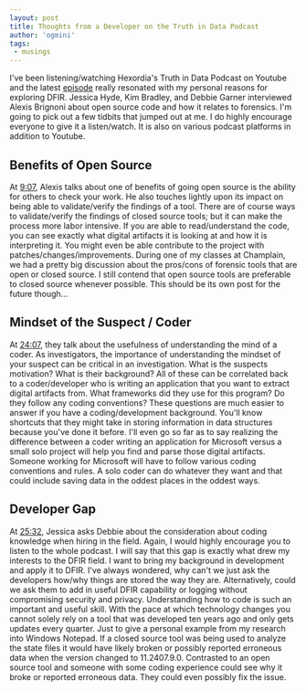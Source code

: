 ```yaml
---
layout: post
title: Thoughts from a Developer on the Truth in Data Podcast
author: 'ogmini'
tags:
 - musings
---
```


I've been listening/watching Hexordia's Truth in Data Podcast on Youtube and the latest [episode](https://www.youtube.com/watch?v=Yy0c9FThsGQ) really resonated with my personal reasons for exploring DFIR. Jessica Hyde, Kim Bradley, and Debbie Garner interviewed Alexis Brignoni about open source code and how it relates to forensics. I'm going to pick out a few tidbits that jumped out at me. I do highly encourage everyone to give it a listen/watch. It is also on various podcast platforms in addition to Youtube. 

## Benefits of Open Source

At [9:07](https://youtu.be/Yy0c9FThsGQ?t=547), Alexis talks about one of benefits of going open source is the ability for others to check your work. He also touches lightly upon its impact on being able to validate/verify the findings of a tool. There are of course ways to validate/verify the findings of closed source tools; but it can make the process more labor intensive. If you are able to read/understand the code, you can see exactly what digital artifacts it is looking at and how it is interpreting it. You might even be able contribute to the project with patches/changes/improvements. During one of my classes at Champlain, we had a pretty big discussion about the pros/cons of forensic tools that are open or closed source. I still contend that open source tools are preferable to closed source whenever possible. This should be its own post for the future though...

## Mindset of the Suspect / Coder

At [24:07](https://youtu.be/Yy0c9FThsGQ?t=1447), they talk about the usefulness of understanding the mind of a coder. As investigators, the importance of understanding the mindset of your suspect can be critical in an investigation. What is the suspects motivation? What is their background? All of these can be correlated back to a coder/developer who is writing an application that you want to extract digital artifacts from. What frameworks did they use for this program? Do they follow any coding conventions? These questions are much easier to answer if you have a coding/development background. You'll know shortcuts that they might take in storing information in data structures because you've done it before. I'll even go so far as to say realizing the difference between a coder writing an application for Microsoft versus a small solo project will help you find and parse those digital artifacts. Someone working for Microsoft will have to follow various coding conventions and rules. A solo coder can do whatever they want and that could include saving data in the oddest places in the oddest ways. 

## Developer Gap

At [25:32](https://youtu.be/Yy0c9FThsGQ?t=1532), Jessica asks Debbie about the consideration about coding knowledge when hiring in the field. Again, I would highly encourage you to listen to the whole podcast. I will say that this gap is exactly what drew my interests to the DFIR field. I want to bring my background in development and apply it to DFIR. I've always wondered, why can't we just ask the developers how/why things are stored the way they are. Alternatively, could we ask them to add in useful DFIR capability or logging without compromising security and privacy. Understanding how to code is such an important and useful skill. With the pace at which technology changes you cannot solely rely on a tool that was developed ten years ago and only gets updates every quarter. Just to give a personal example from my research into Windows Notepad. If a closed source tool was being used to analyze the state files it would have likely broken or possibly reported erroneous data when the version changed to 11.2407.9.0. Contrasted to an open source tool and someone with some coding experience could see why it broke or reported erroneous data. They could even possibly fix the issue.  


          
